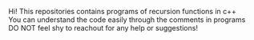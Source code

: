 Hi! This repositories contains programs of recursion functions in c++ <br>
You can understand the code easily through the comments in programs<br>
DO NOT feel shy to reachout for any help or suggestions!
